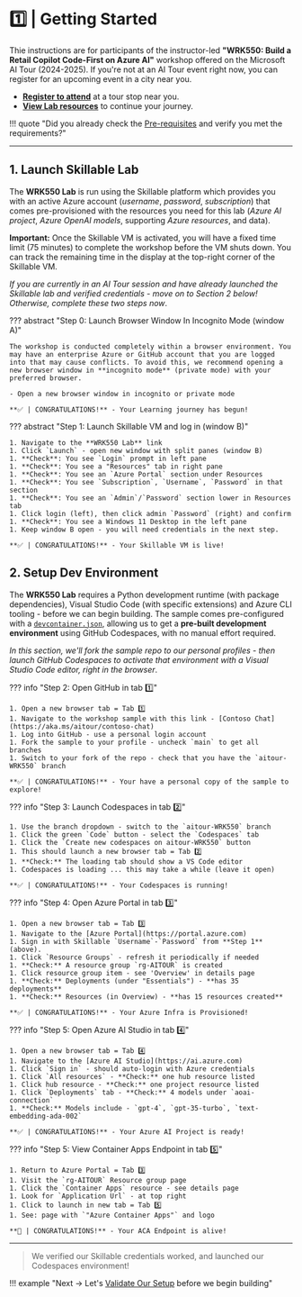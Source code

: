 # 1️⃣ | Getting Started

Thie instructions are for participants of the instructor-led **"WRK550: Build a Retail Copilot Code-First on Azure AI"** workshop offered on the Microsoft AI Tour (2024-2025). If you're not at an AI Tour event right now, you can register for an upcoming event in a city near you.

- [**Register to attend**](https://aitour.microsoft.com/) at a tour stop near you.
- [**View Lab resources**](https://aka.ms/aitour/wrk550) to continue your journey.


!!! quote "Did you already check the [Pre-requisites](./../00-Before-You-Begin/index.md) and verify you met the requirements?"

---

## 1. Launch Skillable Lab

The **WRK550 Lab** is run using the Skillable platform which provides you with an active Azure account (_username_, _password_, _subscription_) that comes pre-provisioned with the resources you need for this lab (_Azure AI project_, _Azure OpenAI models_, supporting _Azure resources_, and data). 

**Important:** Once the Skillable VM is activated, you will have a fixed time limit (75 minutes) to complete the workshop before the VM shuts down. You can track the remaining time in the display at the top-right corner of the Skillable VM.

_If you are currently in an AI Tour session and have already launched the Skillable lab and verified credentials - move on to Section 2 below! Otherwise,  complete these two steps now_.

??? abstract "Step 0: Launch Browser Window In Incognito Mode (window A)"

    The workshop is conducted completely within a browser environment. You may have an enterprise Azure or GitHub account that you are logged into that may cause conflicts. To avoid this, we recommend opening a new browser window in **incognito mode** (private mode) with your preferred browser. 

    - Open a new browser window in incognito or private mode

    **✅ | CONGRATULATIONS!** - Your Learning journey has begun!

??? abstract "Step 1: Launch Skillable VM and log in (window B)"

    1. Navigate to the **WRK550 Lab** link 
    1. Click `Launch` - open new window with split panes (window B)
    1. **Check**: You see `Login` prompt in left pane
    1. **Check**: You see a "Resources" tab in right pane
    1. **Check**: You see an `Azure Portal` section under Resources
    1. **Check**: You see `Subscription`, `Username`, `Password` in that section
    1. **Check**: You see an `Admin`/`Password` section lower in Resources tab
    1. Click login (left), then click admin `Password` (right) and confirm
    1. **Check**: You see a Windows 11 Desktop in the left pane
    1. Keep window B open - you will need credentials in the next step.

    **✅ | CONGRATULATIONS!** - Your Skillable VM is live!



## 2. Setup Dev Environment

The **WRK550 Lab** requires a Python development runtime (with package dependencies), Visual Studio Code (with specific extensions) and Azure CLI tooling - before we can begin building. The sample comes pre-configured with a [`devcontainer.json`](https://containers.dev), allowing us to get a **pre-built development environment** using GitHub Codespaces, with no manual effort required.

_In this section, we'll fork the sample repo to our personal profiles - then launch GitHub Codespaces to activate that environment with a Visual Studio Code editor, right in the browser_.

??? info "Step 2: Open GitHub in tab 1️⃣"

    1. Open a new browser tab = Tab 1️⃣
    1. Navigate to the workshop sample with this link - [Contoso Chat](https://aka.ms/aitour/contoso-chat)
    1. Log into GitHub - use a personal login account
    1. Fork the sample to your profile - uncheck `main` to get all branches
    1. Switch to your fork of the repo - check that you have the `aitour-WRK550` branch

    **✅ | CONGRATULATIONS!** - Your have a personal copy of the sample to explore!

??? info "Step 3: Launch Codespaces in tab 2️⃣"

    1. Use the branch dropdown - switch to the `aitour-WRK550` branch
    1. Click the green `Code` button - select the `Codespaces` tab
    1. Click the `Create new codespaces on aitour-WRK550` button
    1. This should launch a new browser tab = Tab 2️⃣
    1. **Check:** The loading tab should show a VS Code editor 
    1. Codespaces is loading ... this may take a while (leave it open)

    **✅ | CONGRATULATIONS!** - Your Codespaces is running!


??? info "Step 4: Open Azure Portal in tab 3️⃣"

    1. Open a new browser tab = Tab 3️⃣
    1. Navigate to the [Azure Portal](https://portal.azure.com)
    1. Sign in with Skillable `Username`-`Password` from **Step 1** (above).
    1. Click `Resource Groups` - refresh it periodically if needed
    1. **Check:** A resource group `rg-AITOUR` is created
    1. Click resource group item - see 'Overview' in details page
    1. **Check:** Deployments (under "Essentials") - **has 35 deployments**
    1. **Check:** Resources (in Overview) - **has 15 resources created**

    **✅ | CONGRATULATIONS!** - Your Azure Infra is Provisioned!

??? info "Step 5: Open Azure AI Studio in tab 4️⃣"

    1. Open a new browser tab = Tab 4️⃣
    1. Navigate to the [Azure AI Studio](https://ai.azure.com)
    1. Click `Sign in` - should auto-login with Azure credentials
    1. Click `All resources` - **Check:** one hub resource listed
    1. Click hub resource - **Check:** one project resource listed
    1. Click `Deployments` tab - **Check:** 4 models under `aoai-connection` 
    1. **Check:** Models include - `gpt-4`, `gpt-35-turbo`, `text-embedding-ada-002` 

    **✅ | CONGRATULATIONS!** - Your Azure AI Project is ready!

??? info "Step 5: View Container Apps Endpoint in tab 5️⃣"

    1. Return to Azure Portal = Tab 3️⃣
    1. Visit the `rg-AITOUR` Resource group page
    1. Click the `Container Apps` resource - see details page
    1. Look for `Application Url` - at top right
    1. Click to launch in new tab = Tab 5️⃣
    1. See: page with `"Azure Container Apps"` and logo

    **🌟 | CONGRATULATIONS!** - Your ACA Endpoint is alive!

---

> We verified our Skillable credentials worked, and launched our Codespaces environment!

!!! example "Next → Let's [Validate Our Setup](./02-validate.md) before we begin building"
